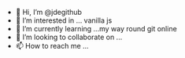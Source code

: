 - 👋 Hi, I’m @jdegithub
- 👀 I’m interested in ... vanilla js
- 🌱 I’m currently learning ...my way round git online
- 💞️ I’m looking to collaborate on ...
- 📫 How to reach me ...

<!---
jdegithub/jdegithub is a ✨ special ✨ repository because its `README.md` (this file) appears on your GitHub profile.
You can click the Preview link to take a look at your changes.
--->
